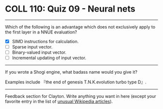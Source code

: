 # COLL 110: Quiz 09 - Neural nets

---

Which of the following is an advantage which does not exclusively apply to the first layer in a
NNUE evaluation?

- [x] SIMD instructions for calculation.
- [ ] Sparse input vector.
- [ ] Binary-valued input vector.
- [ ] Incremental updating of input vector.

---

If you wrote a Shogi engine, what badass name would you give it?

Examples include 『the end of genesis T.N.K.evolution turbo type D』.

---

Feedback section for Clayton.
Write anything you want in here (except your favorite entry in the list of
[unusual Wikipedia articles](https://en.wikipedia.org/wiki/Wikipedia:Unusual_articles)).
